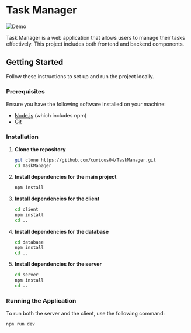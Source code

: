 # Task Manager

![Demo](https://drive.google.com/file/d/1PipdrNCokpJuBV05eBgBCpa8GdvinJWr/view?usp=sharing)

Task Manager is a web application that allows users to manage their tasks effectively. This project includes both frontend and backend components.

## Getting Started

Follow these instructions to set up and run the project locally.

### Prerequisites

Ensure you have the following software installed on your machine:
- [Node.js](https://nodejs.org/) (which includes npm)
- [Git](https://git-scm.com/)

### Installation

1. **Clone the repository**
    ```bash
    git clone https://github.com/curious04/TaskManager.git
    cd TaskManager
    ```

2. **Install dependencies for the main project**
    ```bash
    npm install
    ```

3. **Install dependencies for the client**
    ```bash
    cd client
    npm install
    cd ..
    ```

4. **Install dependencies for the database**
    ```bash
    cd database
    npm install
    cd ..
    ```

5. **Install dependencies for the server**
    ```bash
    cd server
    npm install
    cd ..
    ```

### Running the Application

To run both the server and the client, use the following command:
```bash
npm run dev

